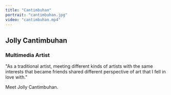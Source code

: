 ```yaml
---
title: "Cantimbuhan"
portrait: "cantimbuhan.jpg"
video: "cantimbuhan.mp4"
---
```


## Jolly Cantimbuhan
### Multimedia Artist

"As a traditional artist, meeting different kinds of artists with the same interests that became friends shared different perspective of art that I fell in love with."

Meet Jolly Cantimbuhan.